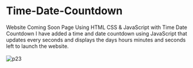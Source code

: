 # Time-Date-Countdown
Website Coming Soon Page Using HTML CSS &amp; JavaScript with Time Date Countdown
I have added a time and date countdown using JavaScript that updates every seconds and displays the days hours minutes and seconds left to launch the website. <br> <br>
![p23](https://user-images.githubusercontent.com/90318905/173011501-882487a6-2655-4f80-8021-1db159b97dd3.jpg)

